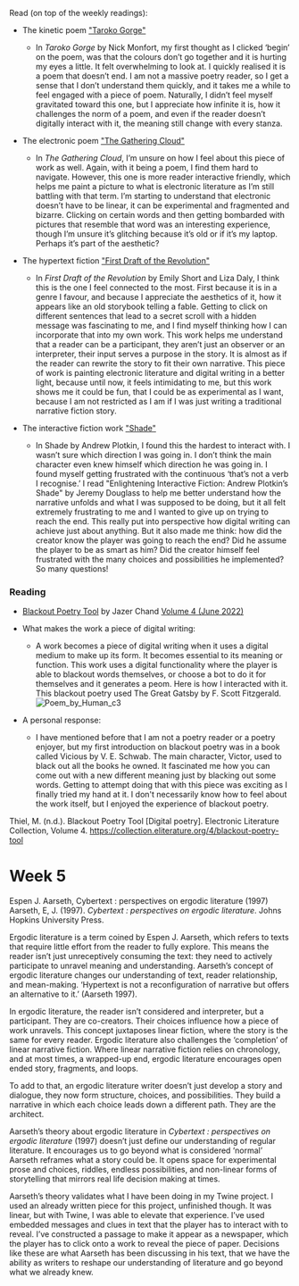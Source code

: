 Read (on top of the weekly readings):

- The kinetic poem ["Taroko Gorge"](https://collection.eliterature.org/3/work.html?work=taroko-gorge)
    * In _Taroko Gorge_ by Nick Monfort, my first thought as I clicked ‘begin’ on the poem, was that the colours don’t go together and it is hurting my eyes a little. It felt overwhelming to look at. I quickly realised it is a poem that doesn’t end. I am not a massive poetry reader, so I get a sense that I don’t understand them quickly, and it takes me a while to feel engaged with a piece of poem. Naturally, I didn’t feel myself gravitated toward this one, but I appreciate how infinite it is, how it challenges the norm of a poem, and even if the reader doesn’t digitally interact with it, the meaning still change with every stanza. 

- The electronic poem ["The Gathering Cloud"](https://luckysoap.com/thegatheringcloud/)
    * In _The Gathering Cloud_, I’m unsure on how I feel about this piece of work as well. Again, with it being a poem, I find them hard to navigate. However, this one is more reader interactive friendly, which helps me paint a picture to what is electronic literature as I’m still battling with that term. I’m starting to understand that electronic doesn’t have to be linear, it can be experimental and fragmented and bizarre. Clicking on certain words and then getting bombarded with pictures that resemble that word was an interesting experience, though I’m unsure it’s glitching because it’s old or if it’s my laptop. Perhaps it’s part of the aesthetic?

- The hypertext fiction ["First Draft of the Revolution"](https://collection.eliterature.org/3/work.html?work=first-draft-of-the-revolution)
    * In _First Draft of the Revolution_ by Emily Short and Liza Daly, I think this is the one I feel connected to the most. First because it is in a genre I favour, and because I appreciate the aesthetics of it, how it appears like an old storybook telling a fable. Getting to click on different sentences that lead to a secret scroll with a hidden message was fascinating to me, and I find myself thinking how I can incorporate that into my own work. This work helps me understand that a reader can be a participant, they aren’t just an observer or an interpreter, their input serves a purpose in the story. It is almost as if the reader can rewrite the story to fit their own narrative. This piece of work is painting electronic literature and digital writing in a better light, because until now, it feels intimidating to me, but this work shows me it could be fun, that I could be as experimental as I want, because I am not restricted as I am if I was just writing a traditional narrative fiction story.

- The interactive fiction work ["Shade"](https://pr-if.org/play/shade/)
    * In Shade by Andrew Plotkin, I found this the hardest to interact with. I wasn’t sure which direction I was going in. I don’t think the main character even knew himself which direction he was going in. I found myself getting frustrated with the continuous ‘that’s not a verb I recognise.’ I read "Enlightening Interactive Fiction: Andrew Plotkin’s Shade" by Jeremy Douglass to help me better understand how the narrative unfolds and what I was supposed to be doing, but it all felt extremely frustrating to me and I wanted to give up on trying to reach the end. This really put into perspective how digital writing can achieve just about anything. But it also made me think: how did the creator know the player was going to reach the end? Did he assume the player to be as smart as him? Did the creator himself feel frustrated with the many choices and possibilities he implemented? So many questions! 


### Reading

* [Blackout Poetry Tool](https://collection.eliterature.org/4/blackout-poetry-tool) by Jazer Chand [Volume 4 (June 2022)](https://collection.eliterature.org/4/)

-  What makes the work a piece of digital writing:
    * A work becomes a piece of digital writing when it uses  a digital medium to make up its form. It becomes essential to its meaning or function. This work uses a digital functionality where the player is able to blackout words themselves, or choose a bot to do it for themselves and it generates a peom. Here is how I interacted with it. This blackout poetry used The Great Gatsby by F. Scott Fitzgerald.
 ![Poem_by_Human_c3](https://github.com/user-attachments/assets/d72ab5da-b852-4960-8c93-85b65f94f1c1)

-  A personal response:
    * I have mentioned before that I am not a poetry reader or a poetry enjoyer, but my first introduction on blackout poetry was in a book called Vicious by V. E. Schwab. The main character, Victor, used to black out all the books he owned. It fascinated me how you can come out with a new different meaning just by blacking out some words. Getting to attempt doing that with this piece was exciting as I finally tried my hand at it. I don't necessarily know how to feel about the work itself, but I enjoyed the experience of blackout poetry.
      
Thiel, M. (n.d.). Blackout Poetry Tool [Digital poetry]. Electronic Literature Collection, Volume 4. https://collection.eliterature.org/4/blackout-poetry-tool 

# Week 5
Espen J. Aarseth, Cybertext : perspectives on ergodic literature (1997)
Aarseth, E, J. (1997). _Cybertext : perspectives on ergodic literature_. Johns Hopkins University Press. 

Ergodic literature is a term coined by Espen J. Aarseth, which refers to texts that require little effort from the reader to fully explore. This means the reader isn’t just unreceptively consuming the text: they need to actively participate to unravel meaning and understanding. Aarseth’s concept of ergodic literature changes our understanding of text, reader relationship, and mean-making. ‘Hypertext is not a reconfiguration of narrative but offers an alternative to it.’ (Aarseth 1997).

In ergodic literature, the reader isn’t considered and interpreter, but a participant. They are co-creators. Their choices influence how a piece of work unravels. This concept juxtaposes linear fiction, where the story is the same for every reader. Ergodic literature also challenges the ‘completion’ of linear narrative fiction. Where linear narrative fiction relies on chronology, and at most times, a wrapped-up end, ergodic literature encourages open ended story, fragments, and loops.

To add to that, an ergodic literature writer doesn’t just develop a story and dialogue, they now form structure, choices, and possibilities. They build a narrative in which each choice leads down a different path. They are the architect. 

Aarseth’s theory about ergodic literature in _Cybertext : perspectives on ergodic literature_ (1997) doesn’t just define our understanding of regular literature. It encourages us to go beyond what is considered ‘normal’ Aarseth reframes what a story could be. It opens space for experimental prose and choices, riddles, endless possibilities, and non-linear forms of storytelling that mirrors real life decision making at times. 

Aarseth’s theory validates what I have been doing in my Twine project. I used an already written piece for this project, unfinished though. It was linear, but with Twine, I was able to elevate that experience. I’ve used embedded messages and clues in text that the player has to interact with to reveal. I’ve constructed a passage to make it appear as a newspaper, which the player has to click onto a work to reveal the piece of paper. Decisions like these are what Aarseth has been discussing in his text, that we have the ability as writers to reshape our understanding of literature and go beyond what we already knew. 
